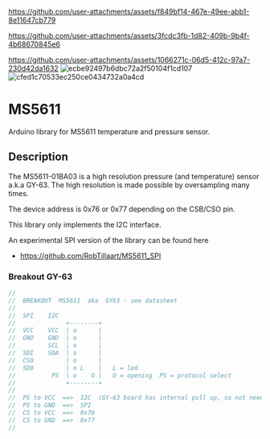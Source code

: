 https://github.com/user-attachments/assets/f849bf14-467e-49ee-abb1-8e11647cb779

https://github.com/user-attachments/assets/3fcdc3fb-1d82-409b-9b4f-4b68670845e6

https://github.com/user-attachments/assets/1066271c-06d5-412c-97a7-230d42da1632
![ecbe92497b6dbc72a2f50104f1cd107](https://github.com/user-attachments/assets/3677b218-2745-499a-a7e9-7753df2ffe9f)
![cfed1c70533ec250ce0434732a0a4cd](https://github.com/user-attachments/assets/9a5839c5-e7bd-46ee-b46f-0fc174a1b950)
# MS5611
Arduino library for MS5611 temperature and pressure sensor.
## Description

The MS5611-01BA03 is a high resolution pressure (and temperature) sensor a.k.a GY-63.
The high resolution is made possible by oversampling many times.

The device address is 0x76 or 0x77 depending on the CSB/CSO pin.

This library only implements the I2C interface.

An experimental SPI version of the library can be found here 
- https://github.com/RobTillaart/MS5611_SPI

### Breakout GY-63

```cpp
//
//  BREAKOUT  MS5611  aka  GY63 - see datasheet
//
//  SPI    I2C
//              +--------+
//  VCC    VCC  | o      |
//  GND    GND  | o      |
//         SCL  | o      |
//  SDI    SDA  | o      |
//  CSO         | o      |
//  SDO         | o L    |   L = led
//          PS  | o    O |   O = opening  PS = protocol select
//              +--------+
//
//  PS to VCC  ==>  I2C  (GY-63 board has internal pull up, so not needed)
//  PS to GND  ==>  SPI
//  CS to VCC  ==>  0x76
//  CS to GND  ==>  0x77
//
```

